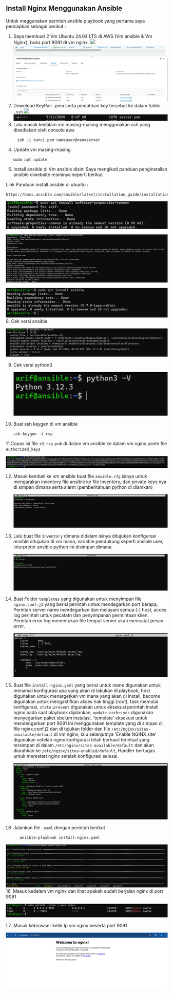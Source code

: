 ## Install Nginx Menggunakan Ansible

Untuk meggunakan perintah ansible playbook yang pertama saya persiapkan sebagai berikut :

1. Saya membuat 2 Vm Ubuntu 24.04 LTS di AWS (Vm ansible & Vm Nginx), buka port 9091 di vm nginx.
![
](img/1.png)
![alt text](img/2.png)
2. Download KeyPair .pem serta pindahkan key tersebut ke dalam folder `.ssh`
![
](img/18.png)
![alt text](img/19.png)
3. Lalu masuk kedalam vm masing-masing menggunakan ssh yang disediakan oleh console aws

```
     ssh -i kunci.pem namauser@namaserver
```
4. Update vm masing-masing
```
   sudo apt update 
```
5. Install ansible di Vm ansible disini Saya mengikuti panduan penginstallan ansible diwebsite resminya seperti berikut

Link Panduan install ansible di ubuntu :
```
https://docs.ansible.com/ansible/latest/installation_guide/installation_distros.html
```
   ![alt text](img/3.png)

  ![alt text](img/4.png)

 ![alt text](img/5.png)
8. Cek versi ansible

![alt text](img/6.png)

9. Cek versi python3

    ![alt text](img/7.png)

10. Buat ssh keygen di vm ansible
    ```
    ssh-keygen -t rsa
    ```
11.Copas isi file `id_rsa.pub` di dalam vm ansible ke dalam vm nginx paste file `authorized_keys`

  ![alt text](img/8.png)

12. Masuk kembali ke vm ansible buat file `ansible.cfg` isinya untuk mengarakan inventory file ansible ke file Inventory, dan private keys nya di simpan dimana serta alarm (pemberitahuan python di diamkan)

     ![alt text](img/9.png)

13. Lalu buat file `Inventory` dimana didalam isinya ditujukan konfigurasi ansible ditujukan di vm mana, variable pendukung seperti ansible user, interpreter ansible python ini disimpan dimana.

    ![alt text](img/10.png)

14. Buat Folder `templates` yang digunakan untuk menyimpan file `nginx.conf.j2` yang berisi perintah untuk mendegarkan port berapa, Perintah server name mendegarkan dan melayani semua (-) host, acces log perintah untuk pecatatn dan penyimpanan permintaan klien. Perintah error log menentukan file tempat server akan mencatat pesan error.

     ![alt text](img/20.png)

16. Buat file `install-nginx.yaml` yang berisi untuk name digunakan untuk menamai konfigurasi apa yang akan di lakukan di playbook, host digunakan untuk menargetkan vm mana yang akan di install, become digunakan untuk mengaktifkan akses hak tinggi (root), task memulai konfigurasi, `state:present` digunakan untuk eksekusi perintah install nginx pada saat playbook dijalankan, `update_cache:yes` digunakan menyegarkan paket sbelum instalasi, 'template' eksekusi untuk mendengarkan port 9091 ini menggunakan template yang di simpan di file nginx.conf.j2 dan di tujukan folder dan file `/etc/nginx/sites-available/default` di vm nginx, lalu selanjutnya 'Enable NGINX site' digunakan setelah nginx konfigurasi telah berhasil terintsal yang tersimpan di dalam `/etc/nginx/sites-available/default` dan akan diarahkan ke `/etc/nginx/sites-enabled/default`, Handler bertugas untuk merestart nginx setelah konfigurasi selesai.

    ![alt text](img/11.png)

15. Jalankan file `.yaml` dengan perintah berikut
```
      ansible-playbook install-nginx.yaml
```

 ![alt text](img/12.png)
16. Masuk kedalam vm nginx dan lihat apakah sudah berjalan nginx di port 9091

![alt text](img/13.png)

17. Masuk kebrowser ketik Ip vm nginx beserta port 9091

  ![alt text](img/14.png)